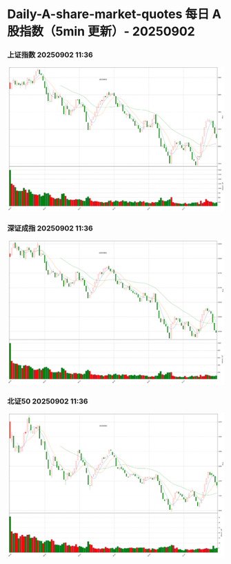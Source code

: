 
# Daily-A-share-market-quotes 每日 A 股指数（5min 更新）- 20250902

### 上证指数 20250902 11:36
![](./fig/2025/9/20250902-sh000001.png)

### 深证成指 20250902 11:36
![](./fig/2025/9/20250902-sz399001.png)

### 北证50 20250902 11:36
![](./fig/2025/9/20250902-bj899050.png)
